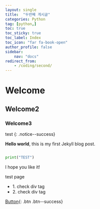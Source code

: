 ```yaml
---
layout: single
title:  "두번째 게시글"
categories: Python
tag: [python,]
toc: true
toc_sticky: true
toc_label: Index
toc_icon: "far fa-book-open"
author_profile: false
sidebar:
    nav: "docs"
redirect_from:
    - /coding/second/
---
```



# Welcome

## Welcome2

### Welcome3


test
{: .notice--success}

**Hello world**, this is my first Jekyll blog post.

```python

print("TEST")

```

I hope you like it!

test page


<div class="notice--success">
<ul>
    <li>1. check div tag</li>   
    <li>2. check div tag</li>
</ul>
</div>


[Button](http://google.com){: .btn .btn--success}